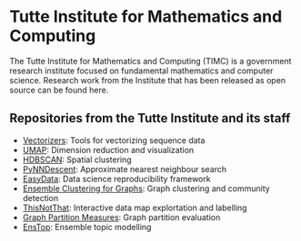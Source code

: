 # Tutte Institute for Mathematics and Computing

The Tutte Institute for Mathematics and Computing (TIMC) is a government research institute focused on fundamental mathematics and computer science. 
Research work from the Institute that has been released as open source can be found here.

## Repositories from the Tutte Institute and its staff

* [Vectorizers](https://github.com/TutteInstitute/vectorizers): Tools for vectorizing sequence data
* [UMAP](https://github.com/lmcinnes/umap): Dimension reduction and visualization
* [HDBSCAN](https://github.com/scikit-learn-contrib/hdbscan): Spatial clustering
* [PyNNDescent](https://github.com/lmcinnes/pynndescent): Approximate nearest neighbour search
* [EasyData](https://github.com/hackalog/easydata): Data science reproducibility framework
* [Ensemble Clustering for Graphs](https://github.com/ftheberge/Ensemble-Clustering-for-Graphs): Graph clustering and community detection
* [ThisNotThat](https://github.com/TutteInstitute/thisnotthat): Interactive data map explortation and labelling
* [Graph Partition Measures](https://github.com/ftheberge/graph-partition-and-measures): Graph partition evaluation
* [EnsTop](https://github.com/lmcinnes/enstop): Ensemble topic modelling
